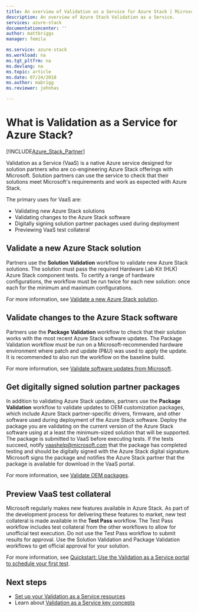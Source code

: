 ```yaml
---
title: An overview of Validation as a Service for Azure Stack | Microsoft Docs
description: An overview of Azure Stack Validation as a Service.
services: azure-stack
documentationcenter: ''
author: mattbriggs
manager: femila

ms.service: azure-stack
ms.workload: na
ms.tgt_pltfrm: na
ms.devlang: na
ms.topic: article
ms.date: 07/24/2018
ms.author: mabrigg
ms.reviewer: johnhas

---
```


# What is Validation as a Service for Azure Stack?

[!INCLUDE[Azure_Stack_Partner](./includes/azure-stack-partner-appliesto.md)]

Validation as a Service (VaaS) is a native Azure service designed for solution partners who are co-engineering Azure Stack offerings with Microsoft. Solution partners can use the service to check that their solutions meet Microsoft's requirements and work as expected with Azure Stack.

The primary uses for VaaS are:

- Validating new Azure Stack solutions
- Validating changes to the Azure Stack software
- Digitally signing solution partner packages used during deployment
- Previewing VaaS test collateral

## Validate a new Azure Stack solution

Partners use the **Solution Validation** workflow to validate new Azure Stack solutions. The solution must pass the required Hardware Lab Kit (HLK) Azure Stack component tests. To certify a range of hardware configurations, the workflow must be run twice for each new solution: once each for the minimum and maximum configurations.

For more information, see [Validate a new Azure Stack solution](azure-stack-vaas-validate-solution-new.md).

## Validate changes to the Azure Stack software

Partners use the **Package Validation** workflow to check that their solution works with the most recent Azure Stack software updates. The Package Validation workflow must be run on a Microsoft-recommended hardware environment where patch and update (P&U) was used to apply the update. It is recommended to also run the workflow on the baseline build.

For more information, see [Validate software updates from Microsoft](azure-stack-vaas-validate-microsoft-updates.md).

## Get digitally signed solution partner packages

In addition to validating Azure Stack updates, partners use the **Package Validation** workflow to validate updates to OEM customization packages, which include Azure Stack partner-specific drivers, firmware, and other software used during deployment of the Azure Stack software. Deploy the package you are validating on the current version of the Azure Stack software using at a least the minimum-sized solution that will be supported. The package is submitted to VaaS before executing tests. If the tests succeed, notify [vaashelp@microsoft.com](mailto:vaashelp@microsoft.com) that the package has completed testing and should be digitally signed with the Azure Stack digital signature. Microsoft signs the package and notifies the Azure Stack partner that the package is available for download in the VaaS portal.

For more information, see [Validate OEM packages](azure-stack-vaas-validate-oem-package.md).

## Preview VaaS test collateral

Microsoft regularly makes new features available in Azure Stack. As part of the development process for delivering these features to market, new test collateral is made available in the **Test Pass** workflow. The Test Pass workflow includes test collateral from the other workflows to allow for unofficial test execution. Do not use the Test Pass workflow to submit results for approval. Use the Solution Validation and Package Validation workflows to get official approval for your solution.

For more information, see [Quickstart: Use the Validation as a Service portal to schedule your first test](azure-stack-vaas-schedule-test-pass.md).

## Next steps

- [Set up your Validation as a Service resources](azure-stack-vaas-set-up-resources.md)
- Learn about [Validation as a Service key concepts](azure-stack-vaas-key-concepts.md)

